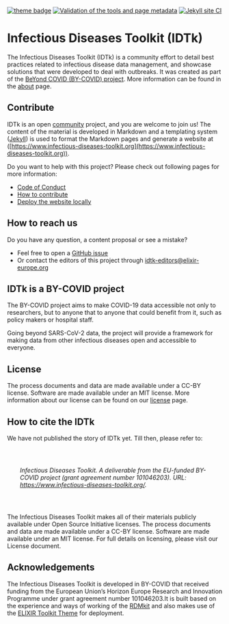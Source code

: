[![theme badge](https://img.shields.io/badge/ELIXIR%20toolkit%20theme-jekyll-blue?color=0d6efd)](https://github.com/ELIXIR-Belgium/elixir-toolkit-theme) [![Validation of the tools and page metadata](https://github.com/elixir-europe/infectious-diseases-toolkit/actions/workflows/tool_list_conversion.yml/badge.svg)](https://github.com/elixir-europe/infectious-diseases-toolkit/actions/workflows/tool_list_conversion.yml) [![Jekyll site CI](https://github.com/elixir-europe/infectious-diseases-toolkit/actions/workflows/jekyll.yml/badge.svg)](https://github.com/elixir-europe/infectious-diseases-toolkit/actions/workflows/jekyll.yml)

# Infectious Diseases Toolkit (IDTk)

The Infectious Diseases Toolkit (IDTk) is a community effort to detail best practices related to infectious disease data management, and showcase solutions that were developed to deal with outbreaks. It was created as part of the [BeYond COVID (BY-COVID) project]( https://by-covid.org/). More information can be found in the [about](https://www.infectious-diseases-toolkit.org/about/) page.

## Contribute

IDTk is an open [community](https://www.infectious-diseases-toolkit.org/about/contributors) project, and you are welcome to join us! The content of the material is developed in Markdown and a templating system ([Jekyll](http://jekyllrb.com/)) is used to format the Markdown pages and generate a website at ([https://www.infectious-diseases-toolkit.org](https://www.infectious-diseases-toolkit.org)).

Do you want to help with this project? Please check out following pages for more information:

* [Code of Conduct](https://www.infectious-diseases-toolkit.org/CODE_OF_CONDUCT)
* [How to contribute](https://www.infectious-diseases-toolkit.org/contribute/)
* [Deploy the website locally](https://www.infectious-diseases-toolkit.org/contribute/working-with-git#the-advantage-of-working-locally-previewing-your-changes-through-your-web-browser)

## How to reach us

Do you have any question, a content proposal or see a mistake?
* Feel free to open a [GitHub issue](https://github.com/elixir-europe/infectious-diseases-toolkit/issues)
* Or contact the editors of this project through [idtk-editors@elixir-europe.org](mailto:rdm-editors@elixir-europe.org )


## IDTk is a BY-COVID project

The BY-COVID project aims to make COVID-19 data accessible not only to researchers, but to anyone that to anyone that could benefit from it, such as policy makers or hospital staff.

Going beyond SARS-CoV-2 data, the project will provide a framework for making data from other infectious diseases open and accessible to everyone.


## License

The process documents and data are made available under a CC-BY license. Software are made available under an MIT license. More information about our license can be found on our [license](LICENSE) page.

## How to cite the IDTk
We have not published the story of IDTk yet. Till then, please refer to:


<div style="padding:30px;"><p><i>Infectious Diseases Toolkit. A deliverable from the EU-funded BY-COVID project (grant agreement number 101046203). URL: <a href="https://www.infectious-diseases-toolkit.org/">https://www.infectious-diseases-toolkit.org/</a>.</i></p>
</div>

The Infectious Diseases Toolkit makes all of their materials publicly available under Open Source Initiative licenses. The process documents and data are made available under a CC-BY license. Software are made available under an MIT license. For full details on licensing, please visit our License document.

## Acknowledgements

The Infectious Diseases Toolkit is developed in BY-COVID that received funding from the European Union’s Horizon Europe Research and Innovation Programme under grant agreement number 101046203.It is built based on the experience and ways of working of the [RDMkit](https://rdmkit.elixir-europe.org/) and also makes use of the [ELIXIR Toolkit Theme](https://elixir-belgium.github.io/elixir-toolkit-theme/) for deployment.
